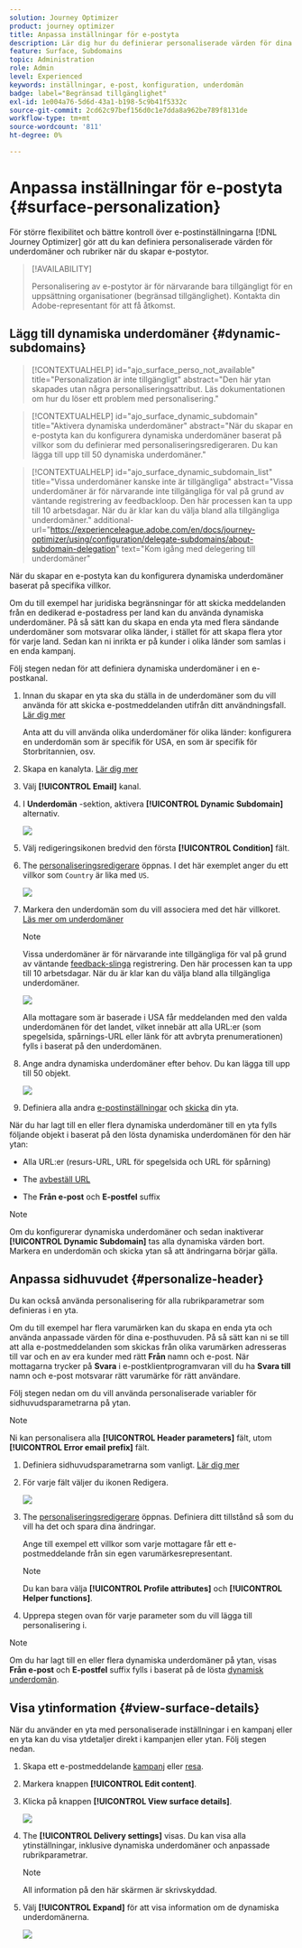 ```yaml
---
solution: Journey Optimizer
product: journey optimizer
title: Anpassa inställningar för e-postyta
description: Lär dig hur du definierar personaliserade värden för dina inställningar på e-postkanalens ytnivå
feature: Surface, Subdomains
topic: Administration
role: Admin
level: Experienced
keywords: inställningar, e-post, konfiguration, underdomän
badge: label="Begränsad tillgänglighet"
exl-id: 1e004a76-5d6d-43a1-b198-5c9b41f5332c
source-git-commit: 2cd62c97bef156d0c1e7dda8a962be789f8131de
workflow-type: tm+mt
source-wordcount: '811'
ht-degree: 0%

---
```


# Anpassa inställningar för e-postyta {#surface-personalization}

För större flexibilitet och bättre kontroll över e-postinställningarna [!DNL Journey Optimizer] gör att du kan definiera personaliserade värden för underdomäner och rubriker<!--and URL tracking parameters--> när du skapar e-postytor.

>[!AVAILABILITY]
>
>Personalisering av e-postytor är för närvarande bara tillgängligt för en uppsättning organisationer (begränsad tillgänglighet). Kontakta din Adobe-representant för att få åtkomst.

## Lägg till dynamiska underdomäner {#dynamic-subdomains}

>[!CONTEXTUALHELP]
>id="ajo_surface_perso_not_available"
>title="Personalization är inte tillgängligt"
>abstract="Den här ytan skapades utan några personaliseringsattribut. Läs dokumentationen om hur du löser ett problem med personalisering."

>[!CONTEXTUALHELP]
>id="ajo_surface_dynamic_subdomain"
>title="Aktivera dynamiska underdomäner"
>abstract="När du skapar en e-postyta kan du konfigurera dynamiska underdomäner baserat på villkor som du definierar med personaliseringsredigeraren. Du kan lägga till upp till 50 dynamiska underdomäner."

>[!CONTEXTUALHELP]
>id="ajo_surface_dynamic_subdomain_list"
>title="Vissa underdomäner kanske inte är tillgängliga"
>abstract="Vissa underdomäner är för närvarande inte tillgängliga för val på grund av väntande registrering av feedbackloop. Den här processen kan ta upp till 10 arbetsdagar. När du är klar kan du välja bland alla tillgängliga underdomäner."
>additional-url="https://experienceleague.adobe.com/en/docs/journey-optimizer/using/configuration/delegate-subdomains/about-subdomain-delegation" text="Kom igång med delegering till underdomäner"

När du skapar en e-postyta kan du konfigurera dynamiska underdomäner baserat på specifika villkor.

Om du till exempel har juridiska begränsningar för att skicka meddelanden från en dedikerad e-postadress per land kan du använda dynamiska underdomäner. På så sätt kan du skapa en enda yta med flera sändande underdomäner som motsvarar olika länder, i stället för att skapa flera ytor för varje land. Sedan kan ni inrikta er på kunder i olika länder som samlas i en enda kampanj.

Följ stegen nedan för att definiera dynamiska underdomäner i en e-postkanal.

1. Innan du skapar en yta ska du ställa in de underdomäner som du vill använda för att skicka e-postmeddelanden utifrån ditt användningsfall. [Lär dig mer](../configuration/about-subdomain-delegation.md)

   Anta att du vill använda olika underdomäner för olika länder: konfigurera en underdomän som är specifik för USA, en som är specifik för Storbritannien, osv.

1. Skapa en kanalyta. [Lär dig mer](../configuration/channel-surfaces.md)

1. Välj **[!UICONTROL Email]** kanal.

1. I **Underdomän** -sektion, aktivera **[!UICONTROL Dynamic Subdomain]** alternativ.

   ![](assets/surface-email-dynamic-subdomain.png)

1. Välj redigeringsikonen bredvid den första **[!UICONTROL Condition]** fält.

1. The [personaliseringsredigerare](../personalization/personalization-build-expressions.md) öppnas. I det här exemplet anger du ett villkor som `Country` är lika med `US`.

   ![](assets/surface-email-edit-condition.png)

1. Markera den underdomän som du vill associera med det här villkoret. [Läs mer om underdomäner](../configuration/about-subdomain-delegation.md)

   >[!NOTE]
   >
   >Vissa underdomäner är för närvarande inte tillgängliga för val på grund av väntande [feedback-slinga](../reports/deliverability.md#feedback-loops) registrering. Den här processen kan ta upp till 10 arbetsdagar. När du är klar kan du välja bland alla tillgängliga underdomäner. <!--where FL registration happens? is it when delegating a subdomain and you're awaiting from subdomain validation? or is it on ISP side only?-->

   ![](assets/surface-email-select-subdomain.png)

   Alla mottagare som är baserade i USA får meddelanden med den valda underdomänen för det landet, vilket innebär att alla URL:er (som spegelsida, spårnings-URL eller länk för att avbryta prenumerationen) fylls i baserat på den underdomänen.

1. Ange andra dynamiska underdomäner efter behov. Du kan lägga till upp till 50 objekt.

   ![](assets/surface-email-add-dynamic-subdomain.png)

   <!--Select the [IP pool](../configuration/ip-pools.md) to associate with the surface. [Learn more](email-settings.md#subdomains-and-ip-pools)-->

1. Definiera alla andra [e-postinställningar](email-settings.md) och [skicka](../configuration/channel-surfaces.md#create-channel-surface) din yta.

När du har lagt till en eller flera dynamiska underdomäner till en yta fylls följande objekt i baserat på den lösta dynamiska underdomänen för den här ytan:

* Alla URL:er (resurs-URL, URL för spegelsida och URL för spårning)

* The [avbeställ URL](email-settings.md#list-unsubscribe)

* The **Från e-post** och **E-postfel** suffix

>[!NOTE]
>
>Om du konfigurerar dynamiska underdomäner och sedan inaktiverar **[!UICONTROL Dynamic Subdomain]** tas alla dynamiska värden bort. Markera en underdomän och skicka ytan så att ändringarna börjar gälla.

## Anpassa sidhuvudet {#personalize-header}

Du kan också använda personalisering för alla rubrikparametrar som definieras i en yta.

Om du till exempel har flera varumärken kan du skapa en enda yta och använda anpassade värden för dina e-posthuvuden. På så sätt kan ni se till att alla e-postmeddelanden som skickas från olika varumärken adresseras till var och en av era kunder med rätt **Från** namn och e-post. När mottagarna trycker på **Svara** i e-postklientprogramvaran vill du ha **Svara till** namn och e-post motsvarar rätt varumärke för rätt användare.

Följ stegen nedan om du vill använda personaliserade variabler för sidhuvudsparametrarna på ytan.

>[!NOTE]
>
>Ni kan personalisera alla **[!UICONTROL Header parameters]** fält, utom **[!UICONTROL Error email prefix]** fält.


1. Definiera sidhuvudsparametrarna som vanligt. [Lär dig mer](email-settings.md#email-header)

1. För varje fält väljer du ikonen Redigera.

   ![](assets/surface-email-personalize-header.png)

1. The [personaliseringsredigerare](../personalization/personalization-build-expressions.md) öppnas. Definiera ditt tillstånd så som du vill ha det och spara dina ändringar.

   Ange till exempel ett villkor som varje mottagare får ett e-postmeddelande från sin egen varumärkesrepresentant.

   >[!NOTE]
   >
   >Du kan bara välja **[!UICONTROL Profile attributes]** och **[!UICONTROL Helper functions]**.

1. Upprepa stegen ovan för varje parameter som du vill lägga till personalisering i.

>[!NOTE]
>
>Om du har lagt till en eller flera dynamiska underdomäner på ytan, visas **Från e-post** och **E-postfel** suffix fylls i baserat på de lösta [dynamisk underdomän](#dynamic-subdomains).

<!--
## Use personalized URL tracking {#personalize-url-tracking}

To use personalized URL tracking prameters, follow the steps below.

1. Select the profile attribute of your choice from the personalization editor.

1. Repeat the steps above for each tracking parameter you want to personalize.

Now when the email is sent out, this parameter will be automatically appended to the end of the URL. You can then capture this parameter in web analytics tools or in performance reports.
-->

## Visa ytinformation {#view-surface-details}

När du använder en yta med personaliserade inställningar i en kampanj eller en yta kan du visa ytdetaljer direkt i kampanjen eller ytan. Följ stegen nedan.

1. Skapa ett e-postmeddelande [kampanj](../campaigns/create-campaign.md) eller [resa](../building-journeys/journey-gs.md).

1. Markera knappen **[!UICONTROL Edit content]**.

1. Klicka på knappen **[!UICONTROL View surface details]**.

   ![](assets/campaign-view-surface-details.png)

1. The **[!UICONTROL Delivery settings]** visas. Du kan visa alla ytinställningar, inklusive dynamiska underdomäner och anpassade rubrikparametrar.

   >[!NOTE]
   >
   >All information på den här skärmen är skrivskyddad.

1. Välj **[!UICONTROL Expand]** för att visa information om de dynamiska underdomänerna.

   ![](assets/campaign-delivery-settings-subdomain-expand.png)
